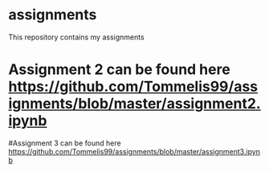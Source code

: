 # assignments
This repository contains my assignments
# Assignment 2 can be found here https://github.com/Tommelis99/assignments/blob/master/assignment2.ipynb
#Assignment 3 can be found here https://github.com/Tommelis99/assignments/blob/master/assignment3.ipynb
